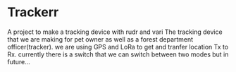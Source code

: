 # Trackerr
 A project to make a tracking device with rudr and vari
 The tracking device that we are making for pet owner as well as a forest department officer(tracker).
 we are using GPS and LoRa to get and tranfer location Tx to Rx. currently there is a switch that we can switch between two modes but in 
 future...
